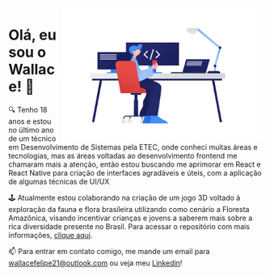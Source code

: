 <img align="right" src="./ilustracao.png" width="400"/>

# Olá, eu sou o Wallace! 👋

:mag: Tenho 18 anos e estou no último ano de um técnico em Desenvolvimento de Sistemas pela ETEC, onde conheci muitas áreas e tecnologias, mas as áreas voltadas ao desenvolvimento 
frontend me chamaram mais a atenção, então estou buscando me aprimorar em React e React Native para criação de interfaces agradáveis e úteis, com a aplicação 
de algumas técnicas de UI/UX 

:joystick: Atualmente estou colaborando na criação de um jogo 3D voltado à exploração da fauna e flora brasileira utilizando como cenário a Floresta 
Amazônica, visando incentivar crianças e jovens a saberem mais sobre a rica diversidade presente no Brasil. 
Para acessar o repositório com mais informações, [clique aqui](https://github.com/wallacefelipe21/wallacefelipe21).

:mailbox: Para entrar em contato comigo, me mande um email para [wallacefelipe21@outlook.com](mailto:wallacefelipe21@outlook.com) ou veja meu
[Linkedin](https://www.linkedin.com/in/wallacefelipe21)!
